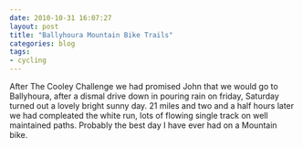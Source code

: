 ```yaml
---
date: 2010-10-31 16:07:27
layout: post
title: "Ballyhoura Mountain Bike Trails"
categories: blog 
tags:
- cycling
---
```


After The Cooley Challenge we had promised John that we would go to Ballyhoura, after a dismal drive down in pouring rain on friday, Saturday turned out a lovely bright sunny day. 21 miles and two and a half hours later we had compleated the white run, lots of flowing single track on well maintained paths. Probably the best day I have ever had on a Mountain bike.
